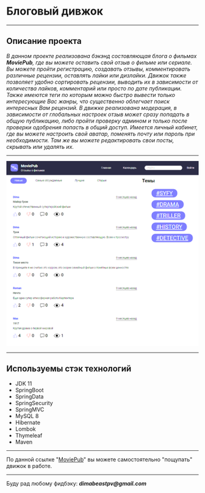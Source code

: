 # __Блоговый дивжок__
***
## Описание проекта
_В данном проекте реализована бэкэнд состовляющая блога о фильмах ___MoviePub___, где вы можете оставить свой отзыв о
фильме или сериале. Вы можете пройти регистрацию, создавать отзывы, комментировать различные рецензии, оставлять лайки
или дизлайки. Движок также позволяет удобно сортировать рецензии, выводить их в зависимости от количества лайков, комментарий
или просто по дате публикации. Также имеются теги по которым можно быстро вывести только интересующие Вас жанры, что 
существенно облегчает поиск интересных Вам рецензий. В движке реализована модерация, в зависимости от глобальных настроек 
отзыв может сразу попадать в общую публикацию, либо пройти проверку админом и только после проверки одобрения попасть в 
общий доступ. Имеется личный кабинет, где вы можете настроить свой аватар, поменять почту или пароль при необходимости.
Там же вы можете редактировать свои посты, скрывать или удалять их._
***

![Logo](pic/222.png)
***
## Используемы стэк технологий
- JDK 11
- SpringBoot
- SpringData
- SpringSecurity
- SpringMVC
- MySQL 8
- Hibernate
- Lombok
- Thymeleaf
- Maven
***
По данной ссылке "[MoviePub](https://movie-blog-java-skillbox.herokuapp.com/posts/recent)" вы можете самостоятельно "пощупать"
движок в работе.
***
Буду рад любому фидбэку: ___dimabeastpv@gmail.com___